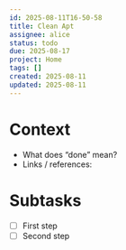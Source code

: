```yaml
---
id: 2025-08-11T16-50-58
title: Clean Apt
assignee: alice
status: todo
due: 2025-08-17
project: Home
tags: []
created: 2025-08-11
updated: 2025-08-11
---
```

# Context
- What does “done” mean?
- Links / references:

# Subtasks
- [ ] First step
- [ ] Second step
